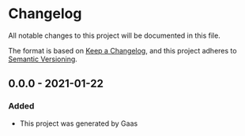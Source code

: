 # Changelog

All notable changes to this project will be documented in this file.

The format is based on [Keep a
Changelog](https://keepachangelog.com/en/1.0.0/), and this project adheres to
[Semantic Versioning](https://semver.org/spec/v2.0.0.html).

## 0.0.0 - 2021-01-22

### Added

- This project was generated by Gaas

<!-- # Generated by Elixir.Gaas.Generators.Simple.Library.Changelog -->

